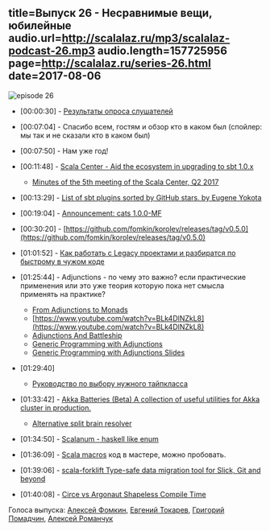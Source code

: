 title=Выпуск 26 - Несравнимые вещи, юбилейные
audio.url=http://scalalaz.ru/mp3/scalalaz-podcast-26.mp3
audio.length=157725956
page=http://scalalaz.ru/series-26.html
date=2017-08-06
----
![episode 26](img/episode26.png)

- <span>[00:00:30]</span> - [Результаты опроса слушателей](https://docs.google.com/forms/d/14KWpoF8nI4xXoN8jVGH1i-zehjLKytXpQQMKdTDVQ5U/edit#responses)

- <span>[00:07:04]</span> - Спасибо всем, гостям и обзор кто в каком был (спойлер: мы так и не сказали кто в каком был)
- <span>[00:07:50]</span> - Нам уже год!
- <span>[00:11:48]</span> - [Scala Center - Aid the ecosystem in upgrading to sbt 1.0.x](https://gist.github.com/larsrh/310a470a43c62cc1d44b94586022717d)
    - [Minutes of the 5th meeting of the Scala Center, Q2 2017](https://scala.epfl.ch/minutes/2017/05/30/may-30-2017.html)
- <span>[00:13:29]</span> - [List of sbt plugins sorted by GitHub stars. by Eugene Yokota](https://gist.github.com/eed3si9n/a21f465463d21a5ea97754761f64f2d3)
- <span>[00:19:04]</span> - [Announcement: cats 1.0.0-MF](http://typelevel.org/blog/2017/08/04/cats-1.0-mf.html)
- <span>[00:30:20]</span> - [https://github.com/fomkin/korolev/releases/tag/v0.5.0](https://github.com/fomkin/korolev/releases/tag/v0.5.0)
- <span>[01:01:52]</span> - [Как работать с Legacy проектами и разбиратся по быстрому в чужом коде](https://www.youtube.com/watch?v=iROZLaQGy4s)
- <span>[01:25:44]</span> - Adjunctions - по чему это важно? если практические применения или это уже теория которую пока нет смысла применять на практике?
    - [From Adjunctions to Monads](http://www.stephendiehl.com/posts/adjunctions.html)
    - [https://www.youtube.com/watch?v=BLk4DlNZkL8](https://www.youtube.com/watch?v=BLk4DlNZkL8)
    - [Adjunctions And Battleship](http://chrispenner.ca/posts/adjunction-battleship)
    - [Generic Programming with Adjunctions](http://www.cs.ox.ac.uk/ralf.hinze/LN.pdf)
    - [Generic Programming with Adjunctions Slides](http://www.cs.ox.ac.uk/ralf.hinze/SSGIP10/Slides.pdf)
- <span>[01:29:40]</span>
    - [Руководство по выбору нужного тайпкласса](img/episode26-scheme.png)
- <span>[01:33:42]</span> - [Akka Batteries (Beta) A collection of useful utilities for Akka cluster in production.](https://github.com/PaytmLabs/akka-batteries)
    - [Alternative split brain resolver](https://www.reddit.com/r/scala/comments/6r5qr9/an_alternative_splitbrain_resolver/)
- <span>[01:34:50]</span> - [Scalanum - haskell like enum](https://github.com/izeigerman/scalanum)
- <span>[01:36:09]</span> - [Scala macros](https://github.com/scalamacros/scalamacros) код в мастере, можно пробовать.
- <span>[01:39:06]</span> - [scala-forklift Type-safe data migration tool for Slick, Git and beyond](https://github.com/lastland/scala-forklift)
- <span>[01:40:08]</span> - [Circe vs Argonaut Shapeless Compile Time](https://blog.stephenn.com/2017/07/circe-vs-argonaut-shapless-compile-time.html)

Голоса выпуска: [Алексей Фомкин](http://github.com/fomkin/korolev), [Евгений Токарев](http://github.com/strobe), [Григорий Помадчин](https://github.com/pomadchin), [Алексей Романчук](http://github.com/13h3r)
